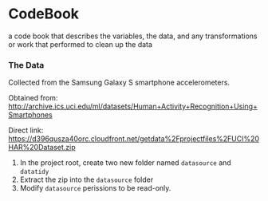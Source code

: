 # CodeBook

a code book that describes the variables, the data, and any transformations or work that performed to clean up the data

### The Data
Collected from the Samsung Galaxy S smartphone accelerometers.

Obtained from:
http://archive.ics.uci.edu/ml/datasets/Human+Activity+Recognition+Using+Smartphones

Direct link:
https://d396qusza40orc.cloudfront.net/getdata%2Fprojectfiles%2FUCI%20HAR%20Dataset.zip


1. In the project root, create two new folder named `datasource` and `datatidy`
1. Extract the zip into the `datasource` folder
1. Modify `datasource` perissions to be read-only.
